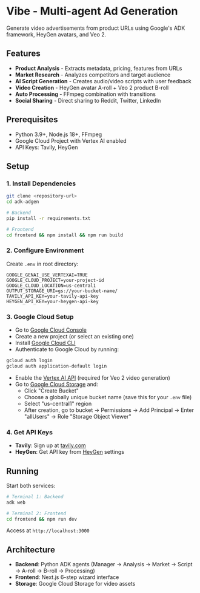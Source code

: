 # Vibe - Multi-agent Ad Generation

Generate video advertisements from product URLs using Google's ADK framework, HeyGen avatars, and Veo 2.

## Features

- **Product Analysis** - Extracts metadata, pricing, features from URLs
- **Market Research** - Analyzes competitors and target audience  
- **AI Script Generation** - Creates audio/video scripts with user feedback
- **Video Creation** - HeyGen avatar A-roll + Veo 2 product B-roll
- **Auto Processing** - FFmpeg combination with transitions
- **Social Sharing** - Direct sharing to Reddit, Twitter, LinkedIn

## Prerequisites

- Python 3.9+, Node.js 18+, FFmpeg
- Google Cloud Project with Vertex AI enabled
- API Keys: Tavily, HeyGen

## Setup

### 1. Install Dependencies

```bash
git clone <repository-url>
cd adk-adgen

# Backend
pip install -r requirements.txt

# Frontend
cd frontend && npm install && npm run build
```

### 2. Configure Environment

Create `.env` in root directory:

```env
GOOGLE_GENAI_USE_VERTEXAI=TRUE
GOOGLE_CLOUD_PROJECT=your-project-id
GOOGLE_CLOUD_LOCATION=us-central1
OUTPUT_STORAGE_URI=gs://your-bucket-name/
TAVILY_API_KEY=your-tavily-api-key
HEYGEN_API_KEY=your-heygen-api-key
```

### 3. Google Cloud Setup

- Go to [Google Cloud Console](https://console.cloud.google.com/)
- Create a new project (or select an existing one)
- Install [Google Cloud CLI](https://cloud.google.com/sdk/docs/install)
- Authenticate to Google Cloud by running:

```bash
gcloud auth login
gcloud auth application-default login
```

- Enable the [Vertex AI API](https://console.cloud.google.com/flows/enableapi?apiid=aiplatform.googleapis.com) (required for Veo 2 video generation)
- Go to [Google Cloud Storage](https://console.cloud.google.com/storage) and:
  - Click "Create Bucket"
  - Choose a globally unique bucket name (save this for your `.env` file)
  - Select "us-central1" region
  - After creation, go to bucket → Permissions → Add Principal → Enter "allUsers" → Role "Storage Object Viewer"

### 4. Get API Keys

- **Tavily**: Sign up at [tavily.com](https://www.tavily.com/)
- **HeyGen**: Get API key from [HeyGen](https://app.heygen.com/) settings

## Running

Start both services:

```bash
# Terminal 1: Backend
adk web

# Terminal 2: Frontend  
cd frontend && npm run dev
```

Access at `http://localhost:3000`

## Architecture

- **Backend**: Python ADK agents (Manager → Analysis → Market → Script → A-roll → B-roll → Processing)
- **Frontend**: Next.js 6-step wizard interface
- **Storage**: Google Cloud Storage for video assets
